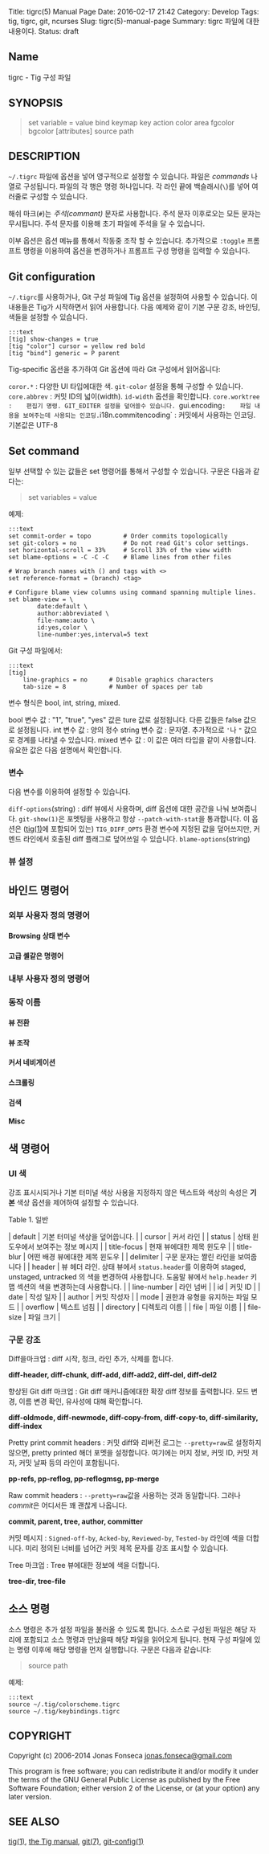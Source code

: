 Title: tigrc(5) Manual Page
Date: 2016-02-17 21:42
Category: Develop
Tags: tig, tigrc, git, ncurses
Slug: tigrc(5)-manual-page
Summary: tigrc 파일에 대한 내용이다.
Status: draft

## Name

tigrc - Tig 구성 파일

## SYNOPSIS

> set variable = value
> bind keymap key action
> color area fgcolor bgcolor [attributes]
> source path

## DESCRIPTION

`~/.tigrc` 파일에 옵션을 넣어 영구적으로 설정할 수 있습니다. 파일은 *commands* 나열로 구성됩니다. 파일의 각 행은 명령 하나입니다. 각 라인 끝에 백슬래시(`\`)를 넣어 여러줄로 구성할 수 있습니다.

해쉬 마크(`#`)는 *주석(commant)* 문자로 사용합니다. 주석 문자 이후로오는 모든 문자는 무시됩니다. 주석 문자를 이용해 초기 파일에 주석을 달 수 있습니다.

이부 옵션은 옵션 메뉴를 통해서 작동중 조작 할 수 있습니다. 추가적으로 `:toggle` 프롬프트 명령을 이용하여 옵션을 변경하거나 프롬프트 구성 명령을 입력할 수 있습니다.

## Git configuration

`~/.tigrc`를 사용하거나, Git 구성 파일에 Tig 옵션을 설정하여 사용할 수 있습니다. 이 내용들은 Tig가 시작하면서 읽어 사용합니다. 다음 예제와 같이 기본 구문 강조, 바인딩, 색들을 설정할 수 있습니다.

	:::text
	[tig] show-changes = true
	[tig "color"] cursor = yellow red bold
	[tig "bind"] generic = P parent

Tig-specific 옵션을 추가하여 Git 옵션에 따라 Git 구성에서 읽어옵니다:

`coror.*`
:    다양한 UI 타입에대한 색. `git-color` 설정을 통해 구성할 수 있습니다.
`core.abbrev`
:    커밋 ID의 넓이(width). `id-width` 옵션을 확인합니다.
`core.worktree
:    편집기 명령. GIT_EDITER 설정을 덮어쓸수 있습니다.
`gui.encoding`
:    파일 내용을 보여주는데 사용되는 인코딩.
`i18n.commitencoding`
:    커밋에서 사용하는 인코딩. 기본값은 UTF-8

## Set command

일부 선택할 수 있는 값들은 set 명령어를 통해서 구성할 수 있습니다. 구문은 다음과 같다는:

> set variables = value

예제:

	:::text
	set commit-order = topo         # Order commits topologically
	set git-colors = no             # Do not read Git's color settings.
	set horizontal-scroll = 33%     # Scroll 33% of the view width
	set blame-options = -C -C -C    # Blame lines from other files

	# Wrap branch names with () and tags with <>
	set reference-format = (branch) <tag>

	# Configure blame view columns using command spanning multiple lines.
	set blame-view = \
	        date:default \
	        author:abbreviated \
	        file-name:auto \
	        id:yes,color \
	        line-number:yes,interval=5 text

Git 구성 파일에서:

	:::text
	[tig]
        line-graphics = no      # Disable graphics characters
        tab-size = 8            # Number of spaces per tab

변수 형식은 bool, int, string, mixed.

bool 변수 값
:    "1", "true", "yes" 값은 ture 값로 설정됩니다. 다른 값들은 false 값으로 설정됩니다.
int 변수 값
:    양의 정수
string 변수 값
:    문자열. 추가적으로 `'`나 `"` 값으로 경계를 나타낼 수 있습니다.
mixed 변수 값
:    이 값은 여러 타입을 같이 사용합니다. 유요한 값은 다음 설명에서 확인합니다.

### 변수

다음 변수를 이용하여 설정할 수 있습니다.

`diff-options`(string)
:    diff 뷰에서 사용하며, diff 옵션에 대한 공간을 나눠 보여줍니다. `git-show(1)`은 포멧팅을 사용하고 항상 `--patch-with-stat`을 통과합니다. 이 옵션은 ([tig(1)](http://jonas.nitro.dk/tig/tig.1.html)에 포함되어 있는) `TIG_DIFF_OPTS` 환경 변수에 지정된 값을 덮어쓰지만, 커멘드 라인에서 호출된 diff 플래그로 덮어쓰일 수 있습니다.
`blame-options`(string)

### 뷰 설정

## 바인드 명령어
### 외부 사용자 정의 명령어
#### Browsing 상태 변수
#### 고급 셸같은 명령어
### 내부 사용자 정의 명령어
### 동작 이름
#### 뷰 전환
#### 뷰 조작
#### 커서 네비게이션
#### 스크롤링
#### 검색
#### Misc
## 색 명령어
### UI 색

강조 표시시되거나 기본 터미널 색상 사용을 지정하지 않은 텍스트와 색상의 속성은 **기본** 색상 옵션을 제어하여 설정할 수 있습니다.

Table 1. 일반

| default | 기본 터미널 색상을 덮어씁니다. |
| cursor | 커서 라인 |
| status | 상태 윈도우에서 보여주는 정보 메시지 |
| title-focus | 현재 뷰에대한 제목 윈도우 |
| title-blur | 어떤 배경 뷰에대한 제목 윈도우 |
| delimiter | 구문 문자는 짤린 라인을 보여줍니다 |
| header | 뷰 헤더 라인. 상태 뷰에서 `status.header`를 이용하여 staged, unstaged, untracked 의 색을 변경하여 사용합니다. 도움말 뷰에서 `help.header` 키맵 섹션의 색을 변경하는데 사용합니다. |
| line-number | 라인 넘버 |
| id | 커밋 ID |
| date | 작성 일자 |
| author | 커밋 작성자 |
| mode | 권한과 유형을 유지하는 파일 모드 |
| overflow | 텍스트 넘침 |
| directory | 디렉토리 이름 |
| file | 파일 이름 |
| file-size | 파일 크기 |

### 구문 강조

Diff을마크업
:    diff 시작, 청크, 라인 추가, 삭제를 합니다.

**diff-header, diff-chunk, diff-add, diff-add2, diff-del, diff-del2**

향상된 Git diff 마크업
:    Git diff 매커니즘에대한 확장 diff 정보를 출력합니다. 모드 변경, 이름 변경 확인, 유사성에 대해 확인합니다.

**diff-oldmode, diff-newmode, diff-copy-from, diff-copy-to, diff-similarity, diff-index**

Pretty print commit headers
:    커밋 diff와 리버전 로그는 `--pretty=raw`로 설정하지 않으면, pretty printed 해더 포멧을 설정합니다. 여기에는 머지 정보, 커밋 ID, 커밋 저자, 커밋 날짜 등의 라인이 포함됩니다.

**pp-refs, pp-reflog, pp-reflogmsg, pp-merge**

Raw commit headers
:    `--pretty=raw`값을 사용하는 것과 동일합니다. 그러나 *commit*은 어디서든 꽤 괜찮게 나옵니다.

**commit, parent, tree, author, committer**

커밋 메시지
:    `Signed-off-by`, `Acked-by`, `Reviewed-by`, `Tested-by` 라인에 색을 더합니다. 미리 정의된 너비를 넘어간 커밋 제목 문자를 강조 표시할 수 있습니다.

Tree 마크업
:    Tree 뷰에대한 정보에 색을 더합니다.

**tree-dir, tree-file**

## 소스 명령

소스 명령은 추가 설정 파일을 불러올 수 있도록 합니다. 소스로 구성된 파일은 해당 자리에 포함되고 소스 명령과 만났을때 해당 파일을 읽어오게 됩니다. 현재 구성 파일에 있는 명령 이후에 해당 명령을 먼저 실행합니다. 구문은 다음과 같습니다:

> source path

예제:

    :::text
    source ~/.tig/colorscheme.tigrc
    source ~/.tig/keybindings.tigrc

## COPYRIGHT

Copyright (c) 2006-2014 Jonas Fonseca <jonas.fonseca@gmail.com>

This program is free software; you can redistribute it and/or modify it under the terms of the GNU General Public License as published by the Free Software Foundation; either version 2 of the License, or (at your option) any later version.

## SEE ALSO

[tig(1)](http://jonas.nitro.dk/tig/tig.1.html), [the Tig manual](/2016/02/10/tig-manual/), [git(7)](https://www.kernel.org/pub/software/scm/git/docs/gittutorial.html), [git-config(1)](https://www.kernel.org/pub/software/scm/git/docs/git-config.html)